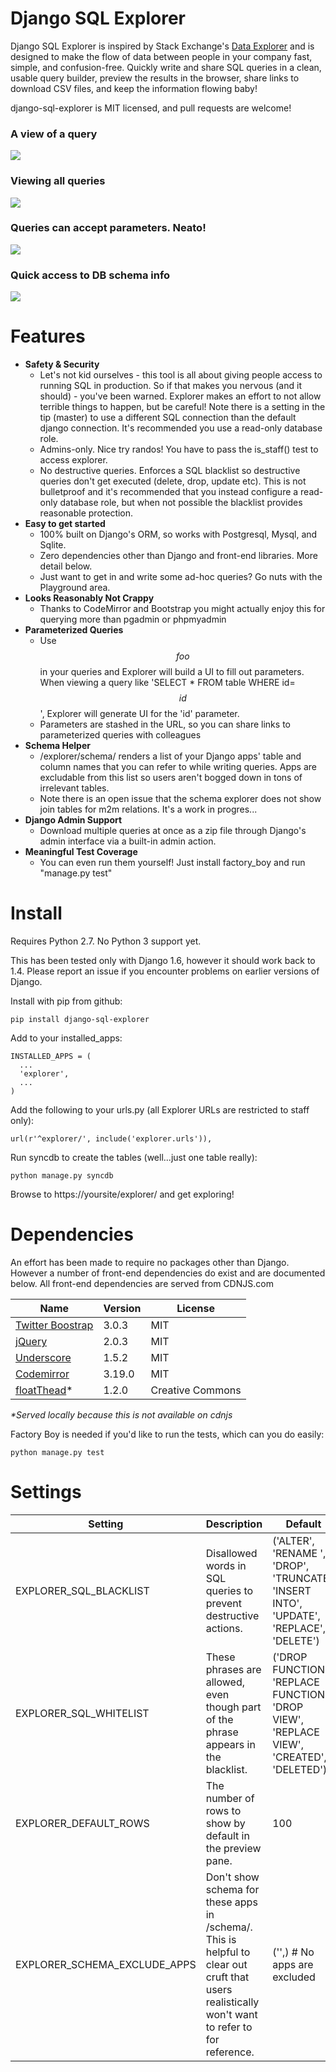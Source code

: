 Django SQL Explorer
==================

Django SQL Explorer is inspired by Stack Exchange's [Data Explorer](http://data.stackexchange.com/stackoverflow/queries) and is designed to make the flow of data between people in your company fast, simple, and confusion-free. Quickly write and share SQL queries in a clean, usable query builder, preview the results in the browser, share links to download CSV files, and keep the information flowing baby!

django-sql-explorer is MIT licensed, and pull requests are welcome!

### A view of a query
![](http://www.untrod.com/django-sql-explorer/query1.jpg)

### Viewing all queries
![](http://www.untrod.com/django-sql-explorer/query2.5.jpg)

### Queries can accept parameters. Neato!
![](http://www.untrod.com/django-sql-explorer/query3.5.jpg)

### Quick access to DB schema info
![](http://www.untrod.com/django-sql-explorer/query4.jpg)

Features
========

- **Safety & Security**
    - Let's not kid ourselves - this tool is all about giving people access to running SQL in production. So if that makes you nervous (and it should) - you've been warned. Explorer makes an effort to not allow terrible things to happen, but be careful! Note there is a setting in the tip (master) to use a different SQL connection than the default django connection. It's recommended you use a read-only database role.
    - Admins-only. Nice try randos! You have to pass the is_staff() test to access explorer.
    - No destructive queries. Enforces a SQL blacklist so destructive queries don't get executed (delete, drop, update etc). This is not bulletproof and it's recommended that you instead configure a read-only database role, but when not possible the blacklist provides reasonable protection.
- **Easy to get started**
    - 100% built on Django's ORM, so works with Postgresql, Mysql, and Sqlite.
    - Zero dependencies other than Django and front-end libraries. More detail below.
    - Just want to get in and write some ad-hoc queries? Go nuts with the Playground area.
- **Looks Reasonably Not Crappy**
    - Thanks to CodeMirror and Bootstrap you might actually enjoy this for querying more than pgadmin or phpmyadmin
- **Parameterized Queries**
    - Use $$foo$$ in your queries and Explorer will build a UI to fill out parameters. When viewing a query like 'SELECT * FROM table WHERE id=$$id$$', Explorer will generate UI for the 'id' parameter.
    - Parameters are stashed in the URL, so you can share links to parameterized queries with colleagues
- **Schema Helper**
    - /explorer/schema/ renders a list of your Django apps' table and column names that you can refer to while writing queries. Apps are excludable from this list so users aren't bogged down in tons of irrelevant tables.
    - Note there is an open issue that the schema explorer does not show join tables for m2m relations. It's a work in progres...
- **Django Admin Support**
    - Download multiple queries at once as a zip file through Django's admin interface via a built-in admin action.
- **Meaningful Test Coverage**
    - You can even run them yourself! Just install factory_boy and run "manage.py test"

Install
=======

Requires Python 2.7. No Python 3 support yet.

This has been tested only with Django 1.6, however it should work back to 1.4. Please report an issue if you encounter problems on earlier versions of Django.

Install with pip from github:

    pip install django-sql-explorer

Add to your installed_apps:

    INSTALLED_APPS = (
      ...
      'explorer',
      ...
    )

Add the following to your urls.py (all Explorer URLs are restricted to staff only):

    url(r'^explorer/', include('explorer.urls')),

Run syncdb to create the tables (well...just one table really):
    
    python manage.py syncdb

Browse to https://yoursite/explorer/ and get exploring!


Dependencies
============

An effort has been made to require no packages other than Django. However a number of front-end dependencies do exist and are documented below. All front-end dependencies are served from CDNJS.com

Name | Version | License
--- | --- | ---
[Twitter Boostrap](http://getbootstrap.com/) | 3.0.3 | MIT
[jQuery](http://jquery.com/) | 2.0.3 | MIT
[Underscore](http://underscorejs.org/) | 1.5.2 | MIT
[Codemirror](http://codemirror.net/) | 3.19.0 | MIT
[floatThead](http://mkoryak.github.io/floatThead/)* | 1.2.0 | Creative Commons

_*Served locally because this is not available on cdnjs_

Factory Boy is needed if you'd like to run the tests, which can you do easily:

    python manage.py test


Settings
========

Setting | Description | Default
--------|-------------|--------
EXPLORER_SQL_BLACKLIST | Disallowed words in SQL queries to prevent destructive actions. | ('ALTER', 'RENAME ', 'DROP', 'TRUNCATE', 'INSERT INTO', 'UPDATE', 'REPLACE', 'DELETE')
EXPLORER_SQL_WHITELIST | These phrases are allowed, even though part of the phrase appears in the blacklist. | ('DROP FUNCTION', 'REPLACE FUNCTION', 'DROP VIEW', 'REPLACE VIEW', 'CREATED', 'DELETED')
EXPLORER_DEFAULT_ROWS | The number of rows to show by default in the preview pane. | 100
EXPLORER_SCHEMA_EXCLUDE_APPS | Don't show schema for these apps in /schema/. This is helpful to clear out cruft that users realistically won't want to refer to for reference. | ('',)  # No apps are excluded
